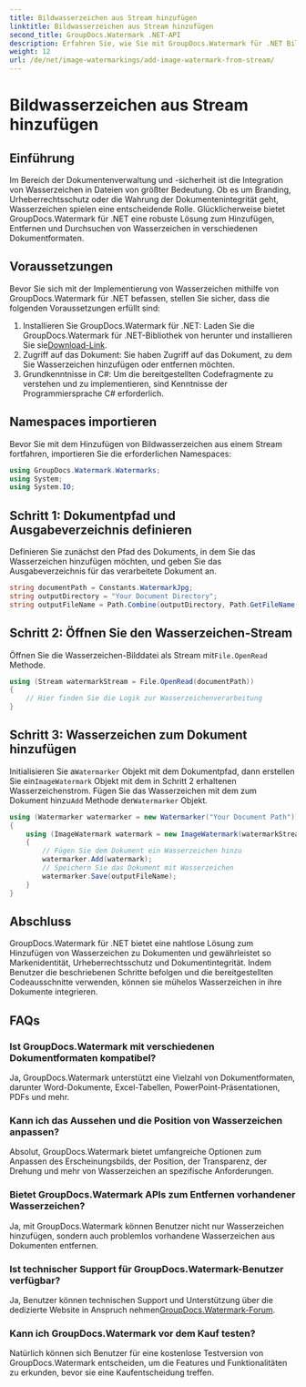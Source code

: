 ```yaml
---
title: Bildwasserzeichen aus Stream hinzufügen
linktitle: Bildwasserzeichen aus Stream hinzufügen
second_title: GroupDocs.Watermark .NET-API
description: Erfahren Sie, wie Sie mit GroupDocs.Watermark für .NET Bildwasserzeichen zu Dokumenten hinzufügen. Befolgen Sie unsere Schritt-für-Schritt-Anleitung für eine nahtlose Wasserzeichenintegration.
weight: 12
url: /de/net/image-watermarkings/add-image-watermark-from-stream/
---
```


# Bildwasserzeichen aus Stream hinzufügen

## Einführung
Im Bereich der Dokumentenverwaltung und -sicherheit ist die Integration von Wasserzeichen in Dateien von größter Bedeutung. Ob es um Branding, Urheberrechtsschutz oder die Wahrung der Dokumentenintegrität geht, Wasserzeichen spielen eine entscheidende Rolle. Glücklicherweise bietet GroupDocs.Watermark für .NET eine robuste Lösung zum Hinzufügen, Entfernen und Durchsuchen von Wasserzeichen in verschiedenen Dokumentformaten.
## Voraussetzungen
Bevor Sie sich mit der Implementierung von Wasserzeichen mithilfe von GroupDocs.Watermark für .NET befassen, stellen Sie sicher, dass die folgenden Voraussetzungen erfüllt sind:
1.  Installieren Sie GroupDocs.Watermark für .NET: Laden Sie die GroupDocs.Watermark für .NET-Bibliothek von herunter und installieren Sie sie[Download-Link](https://releases.groupdocs.com/Watermark/net/).
2. Zugriff auf das Dokument: Sie haben Zugriff auf das Dokument, zu dem Sie Wasserzeichen hinzufügen oder entfernen möchten.
3. Grundkenntnisse in C#: Um die bereitgestellten Codefragmente zu verstehen und zu implementieren, sind Kenntnisse der Programmiersprache C# erforderlich.

## Namespaces importieren
Bevor Sie mit dem Hinzufügen von Bildwasserzeichen aus einem Stream fortfahren, importieren Sie die erforderlichen Namespaces:
```csharp
using GroupDocs.Watermark.Watermarks;
using System;
using System.IO;
```

## Schritt 1: Dokumentpfad und Ausgabeverzeichnis definieren
Definieren Sie zunächst den Pfad des Dokuments, in dem Sie das Wasserzeichen hinzufügen möchten, und geben Sie das Ausgabeverzeichnis für das verarbeitete Dokument an.
```csharp
string documentPath = Constants.WatermarkJpg;
string outputDirectory = "Your Document Directory";
string outputFileName = Path.Combine(outputDirectory, Path.GetFileName(documentPath));
```
## Schritt 2: Öffnen Sie den Wasserzeichen-Stream
 Öffnen Sie die Wasserzeichen-Bilddatei als Stream mit`File.OpenRead` Methode.
```csharp
using (Stream watermarkStream = File.OpenRead(documentPath))
{
    // Hier finden Sie die Logik zur Wasserzeichenverarbeitung
}
```
## Schritt 3: Wasserzeichen zum Dokument hinzufügen
 Initialisieren Sie a`Watermarker` Objekt mit dem Dokumentpfad, dann erstellen Sie ein`ImageWatermark` Objekt mit dem in Schritt 2 erhaltenen Wasserzeichenstrom. Fügen Sie das Wasserzeichen mit dem zum Dokument hinzu`Add` Methode der`Watermarker` Objekt.
```csharp
using (Watermarker watermarker = new Watermarker("Your Document Path"))
{
    using (ImageWatermark watermark = new ImageWatermark(watermarkStream))
    {
        // Fügen Sie dem Dokument ein Wasserzeichen hinzu
        watermarker.Add(watermark);
        // Speichern Sie das Dokument mit Wasserzeichen
        watermarker.Save(outputFileName);
    }
}
```

## Abschluss
GroupDocs.Watermark für .NET bietet eine nahtlose Lösung zum Hinzufügen von Wasserzeichen zu Dokumenten und gewährleistet so Markenidentität, Urheberrechtsschutz und Dokumentintegrität. Indem Benutzer die beschriebenen Schritte befolgen und die bereitgestellten Codeausschnitte verwenden, können sie mühelos Wasserzeichen in ihre Dokumente integrieren.
## FAQs
### Ist GroupDocs.Watermark mit verschiedenen Dokumentformaten kompatibel?
Ja, GroupDocs.Watermark unterstützt eine Vielzahl von Dokumentformaten, darunter Word-Dokumente, Excel-Tabellen, PowerPoint-Präsentationen, PDFs und mehr.
### Kann ich das Aussehen und die Position von Wasserzeichen anpassen?
Absolut, GroupDocs.Watermark bietet umfangreiche Optionen zum Anpassen des Erscheinungsbilds, der Position, der Transparenz, der Drehung und mehr von Wasserzeichen an spezifische Anforderungen.
### Bietet GroupDocs.Watermark APIs zum Entfernen vorhandener Wasserzeichen?
Ja, mit GroupDocs.Watermark können Benutzer nicht nur Wasserzeichen hinzufügen, sondern auch problemlos vorhandene Wasserzeichen aus Dokumenten entfernen.
### Ist technischer Support für GroupDocs.Watermark-Benutzer verfügbar?
 Ja, Benutzer können technischen Support und Unterstützung über die dedizierte Website in Anspruch nehmen[GroupDocs.Watermark-Forum](https://forum.groupdocs.com/c/watermark/19).
### Kann ich GroupDocs.Watermark vor dem Kauf testen?
Natürlich können sich Benutzer für eine kostenlose Testversion von GroupDocs.Watermark entscheiden, um die Features und Funktionalitäten zu erkunden, bevor sie eine Kaufentscheidung treffen.